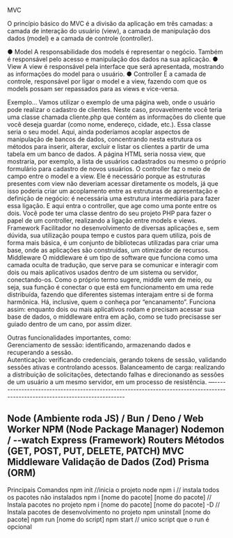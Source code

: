 MVC

O princípio básico do MVC é a divisão da aplicação em três camadas: a camada de interação do usuário (view), a camada de manipulação dos dados (model) e a camada de controle (controller).

● Model A responsabilidade dos models é representar o negócio. Também é responsável pelo acesso e manipulação dos dados na sua aplicação.
● View A view é responsável pela interface que será apresentada, mostrando as informações do model para o usuário.
● Controller É a camada de controle, responsável por ligar o model e a view, fazendo com que os models possam ser repassados para as views e vice-versa.


Exemplo…
Vamos utilizar o exemplo de uma página web, onde o usuário pode realizar o cadastro de clientes. Neste caso, provavelmente você teria uma classe chamada cliente.php que contém as informações do cliente que você deseja guardar (como nome, endereço, cidade, etc.). Essa classe seria o seu model.
Aqui, ainda poderíamos acoplar aspectos de manipulação de bancos de dados, concentrando nesta estrutura os métodos para inserir, alterar, excluir e listar os clientes a partir de uma tabela em um banco de dados.
A página HTML seria nossa view, que mostraria, por exemplo, a lista de usuários cadastrados ou mesmo o próprio formulário para cadastro de novos usuários.
O controller faz o meio de campo entre o model e a view. Ele é necessário porque as estruturas presentes com view não deveriam acessar diretamente os models, já que isso poderia criar um acoplamento entre as estruturas de apresentação e definição de negócio: é necessária uma estrutura intermediária para fazer essa ligação.
E aqui entra o controller, que age como uma ponte entre os dois. Você pode ter uma classe dentro do seu projeto PHP para fazer o papel de um controller, realizando a ligação entre models e views.
Framework
Facilitador no desenvolvimento de diversas aplicações e, sem dúvida, sua utilização poupa tempo e custos para quem utiliza, pois de forma mais básica, é um conjunto de bibliotecas utilizadas para criar uma base, onde as aplicações são construídas, um otimizador de recursos.
Middleware
O middleware é um tipo de software que funciona como uma camada oculta de tradução, que serve para se comunicar e interagir com dois ou mais aplicativos usados dentro de um sistema ou servidor, conectando-os. 
Como o próprio termo sugere, middle vem de meio, ou seja, sua função é conectar o que está em funcionamento em uma rede distribuída, fazendo que diferentes sistemas interajam entre si de forma harmônica. 
Há, inclusive, quem o conheça por “encanamento”. Funciona assim: enquanto dois ou mais aplicativos rodam e precisam acessar sua base de dados, o middleware entra em ação, como se tudo precisasse ser guiado dentro de um cano, por assim dizer.

 
Outras funcionalidades importantes, como:  
Gerenciamento de sessão: identificando, armazenando dados e recuperando a sessão.   
Autenticação: verificando credenciais, gerando tokens de sessão, validando sessões ativas e controlando acessos. 
Balanceamento de carga: realizando a distribuição de solicitações, detectando falhas e direcionando as sessões de um usuário a um mesmo servidor, em um processo de resistência. 
—----------------------------------------------------------------------------------------------------------------------------

Node (Ambiente roda JS) / Bun / Deno / Web Worker
NPM (Node Package Manager)
Nodemon / --watch
Express (Framework)
Routers
Métodos (GET, POST, PUT, DELETE, PATCH)
MVC
Middleware
Validação de Dados (Zod)
Prisma (ORM)
----------------------------------------------------------------------------------------------------------------------------

Principais Comandos
npm init //inicia o projeto node
npm i // instala todos os pacotes não instalados
npm i [nome do pacote] [nome do pacote] // Instala pacotes no projeto
npm i [nome do pacote] [nome do pacote] -D // Instala pacotes de desenvolvimento no projeto
npm uninstall [nome do pacote]
npm run [nome do script]
npm start // unico script que o run é opcional
